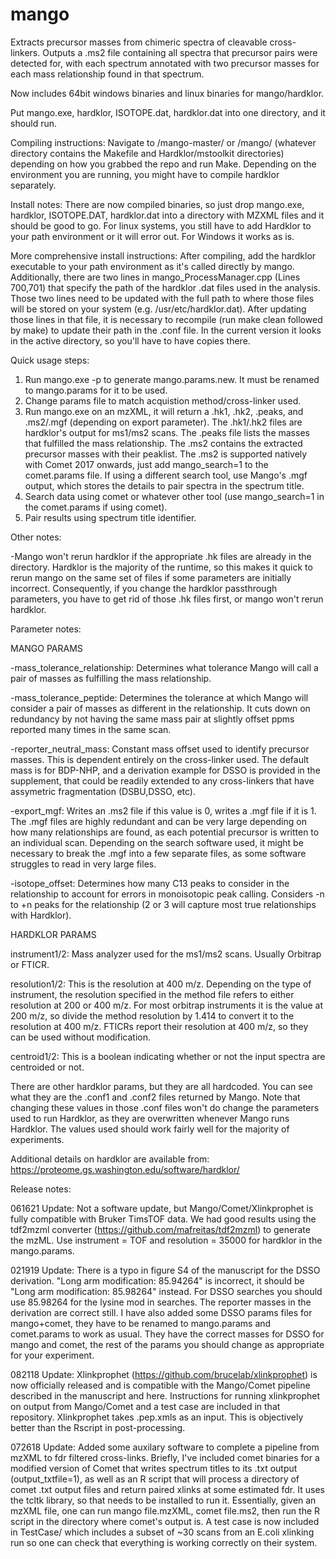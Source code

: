 # mango

Extracts precursor masses from chimeric spectra of cleavable cross-linkers. Outputs a .ms2 file containing all spectra that precursor 
pairs were detected for, with each spectrum annotated with two precursor masses for each mass relationship found in that spectrum.

Now includes 64bit windows binaries and linux binaries for mango/hardklor. 

Put mango.exe, hardklor, ISOTOPE.dat, hardklor.dat into one directory, and it should run.

Compiling instructions:
Navigate to /mango-master/ or /mango/ (whatever directory contains the Makefile and Hardklor/mstoolkit directories) depending on how you 
grabbed the repo and run Make. Depending on the environment you are running, you might have to compile hardklor separately. 

Install notes:
There are now compiled binaries, so just drop mango.exe, hardklor, ISOTOPE.DAT, hardklor.dat into a directory with MZXML files
and it should be good to go. For linux systems, you still have to add Hardklor to your path environment or it will error out.
For Windows it works as is.

More comprehensive install instructions:
After compiling, add the hardklor executable to your path environment as it's called directly by mango. Additionally, there are two
lines in mango_ProcessManager.cpp (Lines 700,701) that specify the path of the hardklor .dat files used in the analysis. Those two lines
need to be updated with the full path to where those files will be stored on your system (e.g. /usr/etc/hardklor.dat). After updating
those lines in that file, it is necessary to recompile (run make clean followed by make) to update their path in the .conf file. In the
current version it looks in the active directory, so you'll have to have copies there.


Quick usage steps:
1. Run mango.exe -p to generate mango.params.new. It must be renamed to mango.params for it to be used.
2. Change params file to match acquistion method/cross-linker used.
3. Run mango.exe on an mzXML, it will return a .hk1, .hk2, .peaks, and .ms2/.mgf (depending on export parameter). The .hk1/.hk2 files
are hardklor's output for ms1/ms2 scans. The .peaks file lists the masses that fulfilled the mass relationship. The .ms2 contains the
extracted precursor masses with their peaklist. The .ms2 is supported natively with Comet 2017 onwards, just add mango_search=1 to the
comet.params file. If using a different search tool, use Mango's .mgf output, which stores the details to pair spectra in the spectrum
title.
4. Search data using comet or whatever other tool (use mango_search=1 in the comet.params if using comet).
5. Pair results using spectrum title identifier. 

Other notes:

-Mango won't rerun hardklor if the appropriate .hk files are already in the directory. Hardklor is the majority of the runtime, so this
makes it quick to rerun mango on the same set of files if some parameters are initially incorrect. Consequently, if you change the 
hardklor passthrough parameters, you have to get rid of those .hk files first, or mango won't rerun hardklor. 

Parameter notes:

MANGO PARAMS

-mass_tolerance_relationship: Determines what tolerance Mango will call a pair of masses as fulfilling the mass relationship. 

-mass_tolerance_peptide: Determines the tolerance at which Mango will consider a pair of masses as different in the relationship. It 
cuts down on redundancy by not having the same mass pair at slightly offset ppms reported many times in the same scan.

-reporter_neutral_mass: Constant mass offset used to identify precursor masses. This is dependent entirely on the cross-linker used.
The default mass is for BDP-NHP, and a derivation example for DSSO is provided in the supplement, that could be readily extended to
any cross-linkers that have assymetric fragmentation (DSBU,DSSO, etc).

-export_mgf: Writes an .ms2 file if this value is 0, writes a .mgf file if it is 1. The .mgf files are highly redundant and can
be very large depending on how many relationships are found, as each potential precursor is written to an individual scan. Depending
on the search software used, it might be necessary to break the .mgf into a few separate files, as some software struggles to read in
very large files.

-isotope_offset: Determines how many C13 peaks to consider in the relationship to account for errors in monoisotopic peak calling. 
Considers -n to +n peaks for the relationship (2 or 3 will capture most true relationships with Hardklor). 

HARDKLOR PARAMS 

instrument1/2: Mass analyzer used for the ms1/ms2 scans. Usually Orbitrap or FTICR.

resolution1/2: This is the resolution at 400 m/z. Depending on the type of instrument, the resolution specified in the method file refers to either resolution at 200 or 400 m/z. For most orbitrap instruments it is the value at 200 m/z, so divide the method resolution by 1.414 to convert it to the resolution at 400 m/z. FTICRs report their resolution at 400 m/z, so they can be used without modification.

centroid1/2: This is a boolean indicating whether or not the input spectra are centroided or not.

There are other hardklor params, but they are all hardcoded. You can see what they are the .conf1 and .conf2 files returned by Mango.
Note that changing these values in those .conf files won't do change the parameters used to run Hardklor, as they are overwritten
whenever Mango runs Hardklor. The values used should work fairly well for the majority of experiments.

Additional details on hardklor are available from: https://proteome.gs.washington.edu/software/hardklor/

Release notes:

061621 Update: Not a software update, but Mango/Comet/Xlinkprophet is fully compatible with Bruker TimsTOF data. We had good results using
the tdf2mzml converter (https://github.com/mafreitas/tdf2mzml) to generate the mzML. Use instrument = TOF and resolution = 35000 for hardklor
in the mango.params.

021919 Update: There is a typo in figure S4 of the manuscript for the DSSO derivation. "Long arm modification: 85.94264" is incorrect,
it should be "Long arm modification: 85.98264" instead. For DSSO searches you should use 85.98264 for the lysine mod in searches.
The reporter masses in the derivation are correct still. I have also added some DSSO params files for mango+comet, they have to be
renamed to mango.params and comet.params to work as usual. They have the correct masses for DSSO for mango and comet, the rest of the
params you should change as appropriate for your experiment.

082118 Update: Xlinkprophet (https://github.com/brucelab/xlinkprophet) is now officially released and is compatible with the Mango/Comet
pipeline described in the manuscript and here. Instructions for running xlinkprophet on output from Mango/Comet and a test case are
included in that repository. Xlinkprophet takes .pep.xmls as an input. This is objectively better than the Rscript in post-processing.

072618 Update: Added some auxilary software to complete a pipeline from mzXML to fdr filtered cross-links. 
Briefly, I've included comet binaries for a modified version of Comet that writes spectrum titles to its .txt output (output_txtfile=1), 
as well as an R script that will process a directory of comet .txt output files and return paired xlinks at some estimated fdr. It uses 
the tcltk library, so that needs to be installed to run it. Essentially, given an mzXML file, one can run mango file.mzXML, comet 
file.ms2, then run the R script in the directory where comet's output is. A test case is now included in TestCase/ which includes a 
subset of ~30 scans from an E.coli xlinking run so one can check that everything is working correctly on their system.
